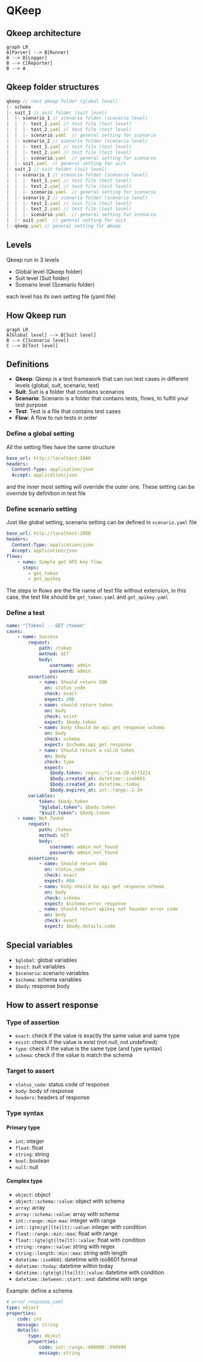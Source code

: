 # QKeep

## Qkeep architecture

```mermaid
graph LR
A[Parser] --> B[Runner]
B --> D[Logger]
B --> C[Reporter]
B --> A
```

## Qkeep folder structures

```js
qkeep // root qkeep folder (global level)
|- schema
|- suit_1 // suit folder (suit level)
|  |- scenario_1 // scenario folder (scenario level)
|  |  |- test_1.yaml // test file (test level)
|  |  |- test_2.yaml // test file (test level)
|  |  |- scenario.yaml  // general setting for scenario
|  |- scenario_2 // scenario folder (scenario level)
|  |  |- test_1.yaml // test file (test level)
|  |  |- test_2.yaml // test file (test level)
|  |  |- scenario.yaml  // general setting for scenario
|  |- suit.yaml  // general setting for suit
|- suit_2 // suit folder (suit level)
|  |- scenario_1 // scenario folder (scenario level)
|  |  |- test_1.yaml // test file (test level)
|  |  |- test_2.yaml // test file (test level)
|  |  |- scenario.yaml  // general setting for scenario
|  |- scenario_2 // scenario folder (scenario level)
|  |  |- test_1.yaml // test file (test level)
|  |  |- test_2.yaml // test file (test level)
|  |  |- scenario.yaml  // general setting for scenario
|  |- suit.yaml  // general setting for suit
|- qkeep.yaml // general setting for qkeep
```

## Levels

Qkeep run in 3 levels

- Global level (Qkeep folder)
- Suit level (Suit folder)
- Scenario level (Scenario folder)

each level has its own setting file (yaml file)

## How Qkeep run

```mermaid
graph LR
A[Global level] --> B[Suit level]
B --> C[Scenario level]
C --> D[Test level]
```

## Definitions

- **Qkeep**: Qkeep is a test framework that can run test cases in different levels (global, suit, scenario, test)
- **Suit**: Suit is a folder that contains scenarios
- **Scenario**: Scenario is a folder that contains tests, flows, to fulfill your test purpose
- **Test**: Test is a file that contains test cases
- **Flow**: A flow to run tests in order

### Define a global setting

All the setting files have the same structure

```yaml
base_url: http://localhost:3000
headers:
  Content-Type: application/json
  Accept: application/json
```

and the inner most setting will override the outer one. These setting can be override by definition in test file

### Define scenario setting

Just like global setting, scenario setting can be defined in `scenario.yaml` file

```yaml
base_url: http://localhost:3000
headers:
  Content-Type: application/json
  Accept: application/json
flows:
    - name: Simple get API key flow
      steps:
        - get_token
        - get_apikey
```

The steps in flows are the file name of test file without extension, in this case, the test file should be `get_token.yaml` and `get_apikey.yaml`

### Define a test

```yaml
name: "[Token] -- GET /token"
cases:
    - name: Success
        request:
            path: /token
            method: GET
            body:
                username: admin
                password: admin
        assertions:
            - name: Should return 200
              on: status_code
              check: exact
              expect: 200
            - name: should return token
              on: body
              check: exist
              expect: $body.token
            - name: body should be api get response schema
              on: body
              check: schema
              expect: $schema.api_get_response
            - name: Should return a valid token
              on: body
              check: type
              expect:
                $body.token: regex::^[a-zA-Z0-9]{32}$
                $body.created_at: datetime::iso8601
                $body.created_at: datetime::today
                $body.expires_at: int::range::1-24
        variables:
            token: $body.token
            "$global.token": $body.token
            "$suit.token": $body.token
    - name: Not found
        request:
            path: /token
            method: GET
            body:
                username: admin_not_found
                password: admin_not_found
        assertions:
            - name: Should return 404
              on: status_code
              check: exact
              expect: 404
            - name: body should be api get response schema
              on: body
              check: schema
              expect: $schema.error_response
            _ name: Should return apikey not founder error code
              on: body
              check: exact
              expect: $body.details.code

```

## Special variables

- `$global`: global variables
- `$suit`: suit variables
- `$scenario`: scenario variables
- `$schema`: schema variables
- `$body`: response body

## How to assert response

### Type of assertion

- `exact`: check if the value is exactly the same value and same type
- `exist`: check if the value is exist (not null, not undefined)
- `type`: check if the value is the same type (and type syntax)
- `schema`: check if the value is match the schema

### Target to assert

- `status_code`: status code of response
- `body`: body of response
- `headers`: headers of response

### Type syntax

#### Primary type

- `int`: integer
- `float`: float
- `string`: string
- `bool`: boolean
- `null`: null

#### Complex type

- `object`: object
- `object::schema::value`: object with schema
- `array`: array
- `array::schema::value`: array with schema
- `int::range::min-max`: integer with range
- `int::(gte|gt|lte|lt)::value`: integer with condition
- `float::range::min::max`: float with range
- `float::(gte|gt|lte|lt)::value`: float with condition
- `string::regex::value`: string with regex
- `string::length::min::max`: string with length
- `datetime::iso8601`: datetime with iso8601 format
- `datetime::today`: datetime within today
- `datetime::(gte|gt|lte|lt)::value`: datetime with condition
- `datetime::between::start::end`: datetime with range

Example: define a schema

```yaml
# error_response.yaml
type: object
properties:
    code: int
    message: string
    details:
        type: object
        properties:
            code: int::range::400000::599999
            message: string
```

